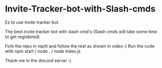 # Invite-Tracker-bot-with-Slash-cmds
Ez to use invite tracker bot

The best invite tracker bot with slash cmd's (Slash cmds will take some time to get registered)

Fork the repo in replit and follow the rest as shown in video :)
Run the code with npm start / node . / node index.js

Thank me in the discord server :)
